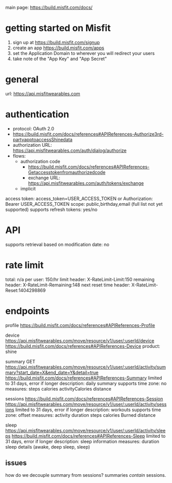 
main page: https://build.misfit.com/docs/

# getting started on Misfit

1. sign up at https://build.misfit.com/signup
1. create an app https://build.misfit.com/apps
  1. set the Application Domain to wherever you will redirect your users 
  1. take note of the "App Key" and "App Secret" 
 
# general
url: https://api.misfitwearables.com

# authentication

- protocol: OAuth 2.0
- https://build.misfit.com/docs/references#APIReferences-Authorize3rd-partyapptoaccessShinedata
- authorization URL: https://api.misfitwearables.com/auth/dialog/authorize
- flows: 
    - authorization code
       - https://build.misfit.com/docs/references#APIReferences-Getaccesstokenfromauthorizedcode
       - exchange URL: https://api.misfitwearables.com/auth/tokens/exchange
    - implicit
       
access token: access_token=USER_ACCESS_TOKEN or Authorization: Bearer USER_ACCESS_TOKEN
scope: public,birthday,email (full list not yet supported)
supports refresh tokens: yes/no


# API

supports retrieval based on modification date: no 

# rate limit

total: n/a
per user: 150/hr
limit header: X-RateLimit-Limit:150
remaining header: X-RateLimit-Remaining:148
next reset time header: X-RateLimit-Reset:1404298869

# endpoints

profile
https://build.misfit.com/docs/references#APIReferences-Profile

device
https://api.misfitwearables.com/move/resource/v1/user/:userId/device
https://build.misfit.com/docs/references#APIReferences-Device
product:
    shine

summary
GET https://api.misfitwearables.com/move/resource/v1/user/:userId/activity/summary?start_date=X&end_date=Y&detail=true
https://build.misfit.com/docs/references#APIReferences-Summary
limited to 31 days, error if longer
description: daily summary
supports time zone: no
measures:
    steps
    calories
    activityCalories
    distance

sessions
https://build.misfit.com/docs/references#APIReferences-Session
https://api.misfitwearables.com/move/resource/v1/user/:userId/activity/sessions
limited to 31 days, error if longer
description: workouts
supports time zone: offset
measures:
    activity
    duration
    steps
    calories Burned
    distance
    
sleep
https://api.misfitwearables.com/move/resource/v1/user/:userId/activity/sleeps
https://build.misfit.com/docs/references#APIReferences-Sleep
limited to 31 days, error if longer
description: sleep information
measures:
    duration
    sleep details (awake, deep sleep, sleep)

## issues

how do we decouple summary from sessions?
summaries *contain* sessions. 
